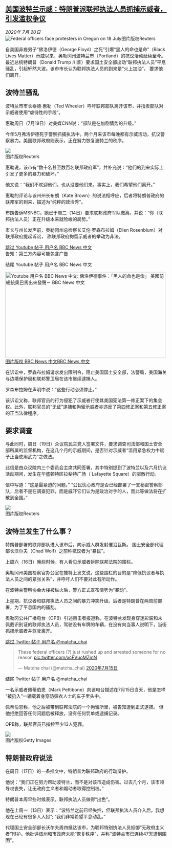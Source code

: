 <!--1595241918000-->
[美国波特兰示威：特朗普派联邦执法人员抓捕示威者，引发滥权争议](http://www.bbc.com/zhongwen/simp/world-53469399)
------

<div><i>2020年 7月 20日</i></div><div><div class="story-body__inner" property="articleBody"><div class="media-landscape no-caption full-width lead"><span class="image-and-copyright-container"><img class="js-image-replace" alt="Federal officers face protesters in Oregon on 18 July" src="https://images.weserv.nl/?url=ichef.bbci.co.uk/news/640/cpsprodpb/1506A/production/_113522168_tv062516248.jpg"><span class="off-screen">图片版权</span><span class="story-image-copyright">Reuters</span></span></div><p class="story-body__introduction">自美国非裔男子“佛洛伊德（George Floyd）之死”引爆“黑人的命也是命”（Black Lives Matter）示威以来，奥勒冈州波特兰市（Portland）的抗议活动延续至今。最近总统特朗普（Donald Trump 川普）要求国土安全部出动“联邦执法人员”平息骚乱，引起轩然大波。该市市长认为联邦执法人员的到来是“火上加油”， 要求他们离开。</p><h2 class="story-body__crosshead">波特兰骚乱</h2><div id="bbccom_mpu_3" class="bbccom_slot mpu-ad" aria-hidden="true"><div class="bbccom_advert"></div></div><p>波特兰市市长泰德·惠勒（Ted Wheeler）呼吁联邦部队离开该市，并指责部队对示威者使用“虐待性的手段”。</p><p>惠勒周日（7月19日）对美媒CNN说：“部队是在加剧情势的升级。”</p><div id="bbccom_mpu_1_2" class="bbccom_slot mpu-ad" aria-hidden="true"><div class="bbccom_advert"></div></div><p>今年5月弗洛伊德死于警察抓捕执法中。两个月来该市每晚都有示威活动，抗议警察暴力。美国联邦政府则表示，正在努力恢复波特兰的秩序。</p><div class="media-landscape no-caption full-width"><span class="image-and-copyright-container"><img src="https://images.weserv.nl/?url=ichef.bbci.co.uk/news/640/cpsprodpb/1024A/production/_113522166_tv062517947.jpg"><br><span class="off-screen">图片版权</span><span class="story-image-copyright">Reuters</span></span></div><p>惠勒说，该市有“数十名甚至数百名联邦政府军”，并补充说：“他们的到来实际上引发了更多的暴力和破坏。”</p><p>他又说：“我们不欢迎他们，也从没要他们来。事实上，我们希望他们离开。”</p><p>惠勒的评论与该州州长布朗（Kate Brown）的说法相呼应，后者将特朗普政府的联邦军的到来，描述为“纯粹的政治秀”。</p><p>布朗告诉MSNBC，她已于周二（14日）要求联邦政府军队撤离，并说：“你（联邦执法人员）正在升级本来就险峻的局势。”</p><p>市长与州长发声前，奥勒冈州总检察长艾伦·罗森布拉姆（Ellen Rosenblum）对联邦政府提起诉讼， 称联邦政府拘留示威者的举动为非法。</p><div class="social-embed"><div class="social-embed-post social-embed-youtube"><div class="embed embed-iframe" data-iframe="&lt;iframe width=&quot;480&quot; height=&quot;270&quot; src=&quot;https://www.youtube.com/embed/oGdMBiAgcZs?feature=oembed&quot; frameborder=&quot;0&quot; allow=&quot;accelerometer; autoplay; encrypted-media; gyroscope; picture-in-picture&quot; allowfullscreen&gt;&lt;/iframe&gt;"><div class="embed-region embed-core-hidden" role="region" aria-label="Youtube 用户名 BBC News 中文"><a class="off-screen jump-link" href="#jump-linkhttps://www.youtube.com/watch?v=oGdMBiAgcZs">跳过 Youtube 帖子  用户名 BBC News 中文</a><div class="embed embed-iframe-inner youtube-video"></div><div class="media-with-caption__caption embed-youtube-warning">告知：第三方内容可能包含广告</div><p class="off-screen" id="jump-linkhttps://www.youtube.com/watch?v=oGdMBiAgcZs" tabindex="-1">结尾 Youtube 帖子  用户名 BBC News 中文</p></div></div><noscript><div class="embed-image-wrap" style="max-width: 500px"><a href="https://www.youtube.com/watch?v=oGdMBiAgcZs"><div class="media-landscape full-width embed-screenshot-nonejs"><span class="image-and-copyright-container"><img class="js-image-replace" alt="Youtube 用户名 BBC News 中文: 佛洛伊德事件：「黑人的命也是命」 美國前總統奧巴馬出來發聲－ BBC News 中文" src="https://images.weserv.nl/?url=ichef.bbci.co.uk/news/1024/socialembed/https://www.youtube.com/watch?v=oGdMBiAgcZs~/zhongwen/simp/world-53469399" width="500" height="269"><span class="off-screen">图片版权 BBC News 中文</span><span class="story-image-copyright" aria-hidden="true">BBC News 中文</span></span></div></a></div></noscript></div></div><p>在诉讼中，罗森布拉姆请求发出限制令，阻止美国国土安全部，法警局，美国海关与边境保护局和联邦警卫局在该市继续逮捕人。</p><p>罗森布拉姆在声明中说：“这些行动必须停止。”</p><p>该诉讼又称，联邦官员的行为侵犯了示威者行使其美国宪法第一修正案下的集会权。此外，联邦官员的“无证”逮捕和拘留示威者亦违反了第四修正案和第五修正案的正当法律程序。</p><h2 class="story-body__crosshead">要求调查</h2><p>与此同时，周日（19日）众议院民主党人签署文件，要求调查司法部和国土安全部所属的监督机构，在这几个月的示威期间，是否针对示威者“滥用紧急权力中赋予正当使用武力”之做法。</p><p>此信是由众议院内三个委员会主席共同签署，其中特别提到了波特兰以及六月抗议活动期间，发生在华盛顿特区拉斐特广场（ Lafayette Square）的驱散行动。</p><p>信中写道：“这是最紧迫的问题。” “公民忧心政府是否已经部署了一支秘密警察部队，后者不是在调查犯罪，而是威吓它们认为是政治对手的人，而此等做法将在扩散到全国。”</p><div class="media-landscape no-caption full-width"><span class="image-and-copyright-container"><img src="https://images.weserv.nl/?url=ichef.bbci.co.uk/news/640/cpsprodpb/122B6/production/_113522447_mediaitem113522446.jpg"><br><span class="off-screen">图片版权</span><span class="story-image-copyright">Reuters</span></span></div><h2 class="story-body__crosshead">波特兰发生了什么事？</h2><p>特朗普部署的联邦部队进入该市后，向示威人群发射催泪瓦斯。 国土安全部代理部长沃尔夫（Chad Wolf）之前称抗议者为“暴民”。</p><p>上周六（16日）晚些时候，有人看见示威者拆除联邦法院的围栏。</p><p>奥勒冈州美国检察官办公室在推特上发文说，这些围栏的目的是“降低抗议者与执法人员之间的紧张关系”，并呼吁人们不要对此有所动作。</p><p>在波特兰警察协会大楼被纵火后，警方正式宣布情势为“暴动”。</p><p>上星期，抗议者和联邦执法人员之间的暴力冲突升级。后者是特朗普在两周前部署，为了平息国内的骚乱。</p><p>奥勒冈公共广播电台（OPB）引述目击者报道称，在波特兰发现身穿迷彩装和未佩戴识别证的联邦执法人员，驾驶没有车牌的车辆，在没有向当事人说明下，当街抓捕示威者并驾驶离开。</p><div class="social-embed"><div class="social-embed-post social-embed-twitter"><div class="embed embed-twitter"><div class="embed-region" role="region" aria-label="Twitter 用户名 @matcha_chai"><a class="off-screen jump-link" href="#jump-linkhttps://twitter.com/matcha_chai/status/1283328232033411072?ref_src=twsrc%5Etfw%7Ctwcamp%5Etweetembed%7Ctwterm%5E1283328232033411072%7Ctwgr%5E&amp;ref_url=https%3A%2F%2Fwww.bbc.com%2Fnews%2Fworld-us-canada-53466718">跳过 Twitter 帖子  用户名 @matcha_chai</a><div class="twitter-wrap"><blockquote class="twitter-tweet" data-lang="zh-cn"><p lang="en" dir="ltr">These federal officers (?) just rushed up and arrested someone for no reason <a href="https://t.co/xcFVuoMZmN">pic.twitter.com/xcFVuoMZmN</a></p>&mdash; Matcha chai (@matcha_chai) <a href="https://twitter.com/matcha_chai/status/1283328232033411072?ref_src=twsrc%5Etfw">2020年7月15日</a></blockquote></div><p class="off-screen" id="jump-linkhttps://twitter.com/matcha_chai/status/1283328232033411072?ref_src=twsrc%5Etfw%7Ctwcamp%5Etweetembed%7Ctwterm%5E1283328232033411072%7Ctwgr%5E&amp;ref_url=https%3A%2F%2Fwww.bbc.com%2Fnews%2Fworld-us-canada-53466718" tabindex="-1">结尾 Twitter 帖子  用户名 @matcha_chai</p></div></div></div></div><p>一名示威者佩蒂伯恩（Mark Pettibone）向该电台描述在7月15日当天，他是怎样 “被扔入”一辆载着身穿防弹衣人士的车子里头中。</p><p>佩蒂伯恩称，他之后被带到联邦法院的一个拘留所里，被告知遭到正式逮捕。 但他拒绝回答任何问题后被释放，没有任何罚单或逮捕记录。</p><p>OPB称，联邦官员已指控至少13人犯罪。</p><div class="media-landscape no-caption full-width"><span class="image-and-copyright-container"><img src="https://images.weserv.nl/?url=ichef.bbci.co.uk/news/640/cpsprodpb/EEF3/production/_113517116_gettyimages-1227676722.jpg"><br><span class="off-screen">图片版权</span><span class="story-image-copyright">Getty Images</span></span></div><h2 class="story-body__crosshead">特朗普政府说法</h2><p>在周日（17日）的一条推文中，特朗普为联邦政府的行动辩护。</p><p>他说：“我们正在努力帮助波特兰，而不是对该市造成伤害。过去几个月，该市领导权丧失，让无政府主义者和煽动者取得控制权。”</p><p>特朗普本周早些时候表示，联邦执法人员做得“出色”。</p><p>他在上周一（13日）表示：“波特兰之前已经失控，但联邦执法人员介入后，我想现在已经有很多人入狱”; “我们非常希望平息动乱。”</p><p>代理国土安全部部长沃尔夫周四抵达该市，为联邦特别执法人员抵御“无政府主义者”辩护。他批评该州和市政府未能“恢复秩序”，并称“波特兰市已连续47天遭到围困”。</p></div></div>

